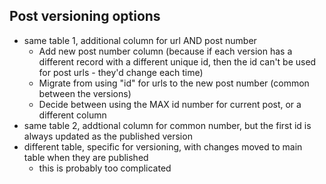 ## Post versioning options
- same table 1, additional column for url AND post number
  - Add new post number column (because if each version has a different record with a different unique id, then the id can't be used for post urls - they'd change each time)
  - Migrate from using "id" for urls to the new post number (common between the versions)
  - Decide between using the MAX id number for current post, or a different column
- same table 2, addtional column for common number, but the first id is always updated as the published version
- different table, specific for versioning, with changes moved to main table when they are published
  - this is probably too complicated